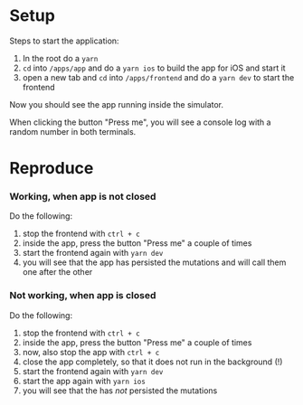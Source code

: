 # Setup

Steps to start the application:

1. In the root do a `yarn`
2. `cd` into `/apps/app` and do a `yarn ios` to build the app for iOS and start it
3. open a new tab and `cd` into `/apps/frontend` and do a `yarn dev` to start the frontend

Now you should see the app running inside the simulator.

When clicking the button "Press me", you will see a console log with a random number in both terminals.

# Reproduce

### Working, when app is not closed

Do the following:

1. stop the frontend with `ctrl + c`
2. inside the app, press the button "Press me" a couple of times
3. start the frontend again with `yarn dev`
4. you will see that the app has persisted the mutations and will call them one after the other

### Not working, when app is closed

Do the following:

1. stop the frontend with `ctrl + c`
2. inside the app, press the button "Press me" a couple of times
3. now, also stop the app with `ctrl + c`
4. close the app completely, so that it does not run in the background (!)
5. start the frontend again with `yarn dev`
6. start the app again with `yarn ios`
7. you will see that the has _not_ persisted the mutations
